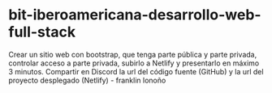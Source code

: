 # bit-iberoamericana-desarrollo-web-full-stack
Crear un sitio web con bootstrap, que tenga parte pública y parte privada, controlar acceso a parte privada, subirlo a Netlify y presentarlo en máximo 3 minutos.
Compartir en Discord la url del código fuente (GitHub) y la url del proyecto desplegado (Netlify) - franklin lonoño 
